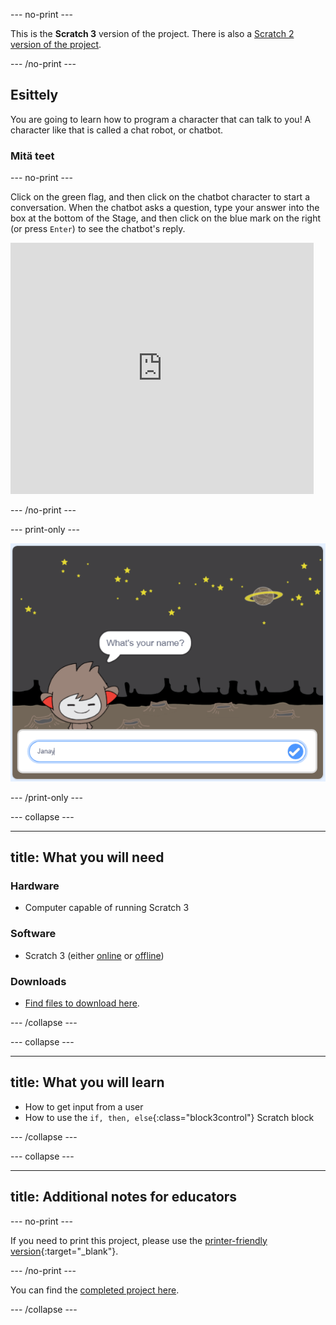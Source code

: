\--- no-print \---

This is the **Scratch 3** version of the project. There is also a [Scratch 2 version of the project](https://projects.raspberrypi.org/en/projects/chatbot-scratch2).

\--- /no-print \---

## Esittely

You are going to learn how to program a character that can talk to you! A character like that is called a chat robot, or chatbot.

### Mitä teet

\--- no-print \---

Click on the green flag, and then click on the chatbot character to start a conversation. When the chatbot asks a question, type your answer into the box at the bottom of the Stage, and then click on the blue mark on the right (or press `Enter`) to see the chatbot's reply.

<div class="scratch-preview">
  <iframe allowtransparency="true" width="485" height="402" src="https://scratch.mit.edu/projects/embed/248864190/?autostart=false" 
  frameborder="0" scrolling="no"></iframe>
</div>

\--- /no-print \---

\--- print-only \---

![complete project](images/chatbot-preview.png)

\--- /print-only \---

\--- collapse \---

* * *

## title: What you will need

### Hardware

+ Computer capable of running Scratch 3

### Software

+ Scratch 3 (either [online](https://rpf.io/scratchon) or [offline](https://rpf.io/scratchoff))

### Downloads

+ [Find files to download here](http://rpf.io/p/en/chatbot-go).

\--- /collapse \---

\--- collapse \---

* * *

## title: What you will learn

+ How to get input from a user
+ How to use the `if, then, else`{:class="block3control"} Scratch block

\--- /collapse \---

\--- collapse \---

* * *

## title: Additional notes for educators

\--- no-print \---

If you need to print this project, please use the [printer-friendly version](https://projects.raspberrypi.org/en/projects/chatbot/print){:target="_blank"}.

\--- /no-print \---

You can find the [completed project here](http://rpf.io/p/en/chatbot-get).

\--- /collapse \---